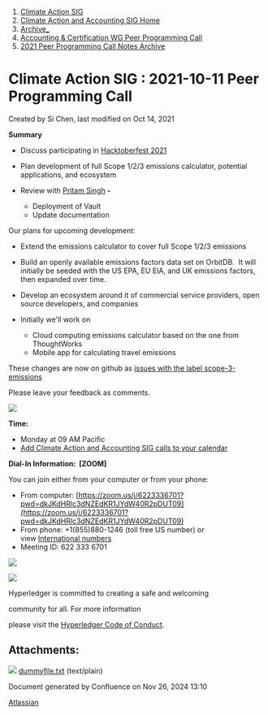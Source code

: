 1. [Climate Action SIG](index.html)
2. [Climate Action and Accounting SIG Home](Climate-Action-and-Accounting-SIG-Home_19005445.html)
3. [Archive\_](Archive__19006062.html)
4. [Accounting &amp; Certification WG Peer Programming Call](19006574.html)
5. [2021 Peer Programming Call Notes Archive](2021-Peer-Programming-Call-Notes-Archive_19006679.html)

# Climate Action SIG : 2021-10-11 Peer Programming Call

Created by Si Chen, last modified on Oct 14, 2021

**Summary**

- Discuss participating in [Hacktoberfest 2021](https://hacktoberfest.digitalocean.com/)
- Plan development of full Scope 1/2/3 emissions calculator, potential applications, and ecosystem
- Review with [Pritam Singh](https://wiki.hyperledger.org/display/~Pritam%2012) **-** 
  
  - Deployment of Vault
  - Update documentation

Our plans for upcoming development:

- Extend the emissions calculator to cover full Scope 1/2/3 emissions
- Build an openly available emissions factors data set on OrbitDB.  It will initially be seeded with the US EPA, EU EIA, and UK emissions factors, then expanded over time.
- Develop an ecosystem around it of commercial service providers, open source developers, and companies
- Initially we'll work on
  
  - Cloud computing emissions calculator based on the one from ThoughtWorks
  - Mobile app for calculating travel emissions

These changes are now on github as [issues with the label scope-3-emissions](https://github.com/hyperledger-labs/blockchain-carbon-accounting/labels/scope-3-emissions)

Please leave your feedback as comments.

![](plugins/servlet/confluence/placeholder/unknown-attachment)

**Time:**

- Monday at 09 AM Pacific
- [Add Climate Action and Accounting SIG calls to your calendar](https://lists.hyperledger.org/g/climate-sig/ics/invite.ics?repeatid=31581)

**Dial-In Information:  \[ZOOM]**

You can join either from your computer or from your phone:

- From computer: [https://zoom.us/j/6223336701?pwd=dkJKdHRlc3dNZEdKR1JYdW40R2pDUT09](https://zoom.us/j/6223336701?pwd=dkJKdHRlc3dNZEdKR1JYdW40R2pDUT09)
- From phone: +1(855)880-1246 (toll free US number) or view [International numbers](https://zoom.us/u/bAaJoyznp)
- Meeting ID: 622 333 6701

![](https://wiki.hyperledger.org/download/attachments/29034696/Antitrustnotice.png?version=1&modificationDate=1581695654000&api=v2)

![](https://wiki.hyperledger.org/download/attachments/2392771/welcome.png?version=2&modificationDate=1572450107000&api=v2)

Hyperledger is committed to creating a safe and welcoming

community for all. For more information

please visit the [Hyperledger Code of Conduct](https://lf-hyperledger.atlassian.net/wiki/spaces/HYP/pages/19595281/Hyperledger+Code+of+Conduct).

## Attachments:

![](images/icons/bullet_blue.gif) [dummyfile.txt](attachments/19008427/19008428.txt) (text/plain)

Document generated by Confluence on Nov 26, 2024 13:10

[Atlassian](http://www.atlassian.com/)
